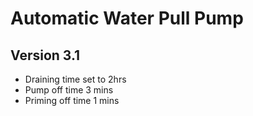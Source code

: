 # Automatic Water Pull Pump
## Version 3.1

- Draining time set to 2hrs
- Pump off time 3 mins
- Priming off time 1 mins
